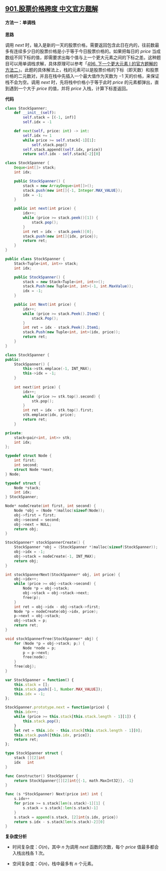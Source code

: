 ## [901.股票价格跨度 中文官方题解](https://leetcode.cn/problems/online-stock-span/solutions/100000/gu-piao-jie-ge-kua-du-by-leetcode-soluti-5cm7)
#### 方法一：单调栈

**思路**

调用 $\textit{next}$ 时，输入是新的一天的股票价格，需要返回包含此日在内的，往前数最多有连续多少日的股票价格是小于等于今日股票价格的。如果把每日的 $\textit{price}$ 当成数组不同下标的值，即需要求出每个值与上一个更大元素之间的下标之差。这种题目可以用单调栈求解，具体原理可以参考「[496. 下一个更大元素 I 的官方题解的方法二](https://leetcode.cn/problems/next-greater-element-i/solution/xia-yi-ge-geng-da-yuan-su-i-by-leetcode-bfcoj/)」。此题的具体解法上，栈的元素可以是股票价格的下标（即天数）和股票价格的二元数对，并且在栈中先插入一个最大值作为天数为 $-1$ 天的价格，来保证栈不会为空。调用 $\textit{next}$ 时，先将栈中价格小于等于此时 $\textit{price}$ 的元素都弹出，直到遇到一个大于 $\textit{price}$ 的值，并将 $\textit{price}$ 入栈，计算下标差返回。

**代码**

```Python [sol1-Python3]
class StockSpanner:
    def __init__(self):
        self.stack = [(-1, inf)]
        self.idx = -1

    def next(self, price: int) -> int:
        self.idx += 1
        while price >= self.stack[-1][1]:
            self.stack.pop()
        self.stack.append((self.idx, price))
        return self.idx - self.stack[-2][0]
```

```Java [sol1-Java]
class StockSpanner {
    Deque<int[]> stack;
    int idx;

    public StockSpanner() {
        stack = new ArrayDeque<int[]>();
        stack.push(new int[]{-1, Integer.MAX_VALUE});
        idx = -1;
    }

    public int next(int price) {
        idx++;
        while (price >= stack.peek()[1]) {
            stack.pop();
        }
        int ret = idx - stack.peek()[0];
        stack.push(new int[]{idx, price});
        return ret;
    }
}
```

```C# [sol1-C#]
public class StockSpanner {
    Stack<Tuple<int, int>> stack;
    int idx;

    public StockSpanner() {
        stack = new Stack<Tuple<int, int>>();
        stack.Push(new Tuple<int, int>(-1, int.MaxValue));
        idx = -1;
    }

    public int Next(int price) {
        idx++;
        while (price >= stack.Peek().Item2) {
            stack.Pop();
        }
        int ret = idx - stack.Peek().Item1;
        stack.Push(new Tuple<int, int>(idx, price));
        return ret;
    }
}
```

```C++ [sol1-C++]
class StockSpanner {
public:
    StockSpanner() {
        this->stk.emplace(-1, INT_MAX);
        this->idx = -1;
    }
    
    int next(int price) {
        idx++;
        while (price >= stk.top().second) {
            stk.pop();
        }
        int ret = idx - stk.top().first;
        stk.emplace(idx, price);
        return ret;
    }

private:
    stack<pair<int, int>> stk; 
    int idx;
};
```

```C [sol1-C]
typedef struct Node {
    int first;
    int second;
    struct Node *next;
} Node;

typedef struct {
    Node *stack;
    int idx;
} StockSpanner;

Node* nodeCreate(int first, int second) {
    Node *obj = (Node *)malloc(sizeof(Node));
    obj->first = first;
    obj->second = second;
    obj->next = NULL;   
    return obj; 
}

StockSpanner* stockSpannerCreate() {
    StockSpanner *obj = (StockSpanner *)malloc(sizeof(StockSpanner));
    obj->idx = -1;
    obj->stack = nodeCreate(-1, INT_MAX);
    return obj;
}

int stockSpannerNext(StockSpanner* obj, int price) {
    obj->idx++;
    while (price >= obj->stack->second) {
        Node *p = obj->stack;
        obj->stack = obj->stack->next;
        free(p);
    }
    int ret = obj->idx - obj->stack->first;
    Node *p = nodeCreate(obj->idx, price);
    p->next = obj->stack;
    obj->stack = p;
    return ret;
}

void stockSpannerFree(StockSpanner* obj) {
    for (Node *p = obj->stack; p;) {
        Node *node = p;
        p = p->next;
        free(node);
    }
    free(obj);
}
```

```JavaScript [sol1-JavaScript]
var StockSpanner = function() {
    this.stack = [];
    this.stack.push([-1, Number.MAX_VALUE]);
    this.idx = -1;
};

StockSpanner.prototype.next = function(price) {
    this.idx++;
    while (price >= this.stack[this.stack.length - 1][1]) {
        this.stack.pop();
    }
    let ret = this.idx - this.stack[this.stack.length - 1][0];
    this.stack.push([this.idx, price]);
    return ret;
};
```

```go [sol1-Golang]
type StockSpanner struct {
    stack [][2]int
    idx   int
}

func Constructor() StockSpanner {
    return StockSpanner{[][2]int{{-1, math.MaxInt32}}, -1}
}

func (s *StockSpanner) Next(price int) int {
    s.idx++
    for price >= s.stack[len(s.stack)-1][1] {
        s.stack = s.stack[:len(s.stack)-1]
    }
    s.stack = append(s.stack, [2]int{s.idx, price})
    return s.idx - s.stack[len(s.stack)-2][0]
}
```

**复杂度分析**

- 时间复杂度：$O(n)$，其中 $n$ 为调用 $\textit{next}$ 函数的次数，每个 $\textit{price}$ 值最多都会入栈出栈各 $1$ 次。

- 空间复杂度：$O(n)$，栈中最多有 $n$ 个元素。